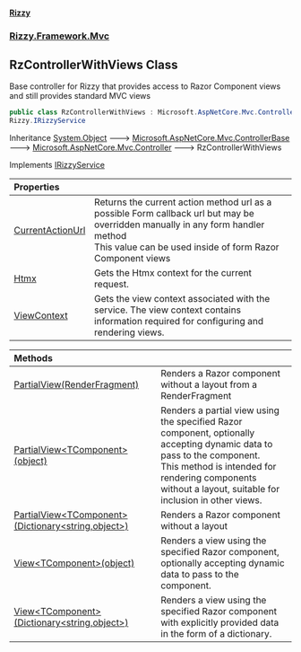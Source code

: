 #### [Rizzy](index 'index')
### [Rizzy.Framework.Mvc](Rizzy.Framework.Mvc 'Rizzy.Framework.Mvc')

## RzControllerWithViews Class

Base controller for Rizzy that provides access to Razor Component views and still provides standard MVC views

```csharp
public class RzControllerWithViews : Microsoft.AspNetCore.Mvc.Controller,
Rizzy.IRizzyService
```

Inheritance [System.Object](https://docs.microsoft.com/en-us/dotnet/api/System.Object 'System.Object') &#129106; [Microsoft.AspNetCore.Mvc.ControllerBase](https://docs.microsoft.com/en-us/dotnet/api/Microsoft.AspNetCore.Mvc.ControllerBase 'Microsoft.AspNetCore.Mvc.ControllerBase') &#129106; [Microsoft.AspNetCore.Mvc.Controller](https://docs.microsoft.com/en-us/dotnet/api/Microsoft.AspNetCore.Mvc.Controller 'Microsoft.AspNetCore.Mvc.Controller') &#129106; RzControllerWithViews

Implements [IRizzyService](Rizzy.IRizzyService 'Rizzy.IRizzyService')

| Properties | |
| :--- | :--- |
| [CurrentActionUrl](Rizzy.Framework.Mvc.RzControllerWithViews.CurrentActionUrl 'Rizzy.Framework.Mvc.RzControllerWithViews.CurrentActionUrl') | Returns the current action method url as a possible Form callback url but may be overridden manually in any form handler method<br/>This value can be used inside of form Razor Component views |
| [Htmx](Rizzy.Framework.Mvc.RzControllerWithViews.Htmx 'Rizzy.Framework.Mvc.RzControllerWithViews.Htmx') | Gets the Htmx context for the current request. |
| [ViewContext](Rizzy.Framework.Mvc.RzControllerWithViews.ViewContext 'Rizzy.Framework.Mvc.RzControllerWithViews.ViewContext') | Gets the view context associated with the service. The view context contains information required for configuring and rendering views. |

| Methods | |
| :--- | :--- |
| [PartialView(RenderFragment)](Rizzy.Framework.Mvc.RzControllerWithViews.PartialView(Microsoft.AspNetCore.Components.RenderFragment) 'Rizzy.Framework.Mvc.RzControllerWithViews.PartialView(Microsoft.AspNetCore.Components.RenderFragment)') | Renders a Razor component without a layout from a RenderFragment |
| [PartialView&lt;TComponent&gt;(object)](Rizzy.Framework.Mvc.RzControllerWithViews.PartialView_TComponent_(object) 'Rizzy.Framework.Mvc.RzControllerWithViews.PartialView<TComponent>(object)') | Renders a partial view using the specified Razor component, optionally accepting dynamic data to pass to the component.<br/>This method is intended for rendering components without a layout, suitable for inclusion in other views. |
| [PartialView&lt;TComponent&gt;(Dictionary&lt;string,object&gt;)](Rizzy.Framework.Mvc.RzControllerWithViews.PartialView_TComponent_(System.Collections.Generic.Dictionary_string,object_) 'Rizzy.Framework.Mvc.RzControllerWithViews.PartialView<TComponent>(System.Collections.Generic.Dictionary<string,object>)') | Renders a Razor component without a layout |
| [View&lt;TComponent&gt;(object)](Rizzy.Framework.Mvc.RzControllerWithViews.View_TComponent_(object) 'Rizzy.Framework.Mvc.RzControllerWithViews.View<TComponent>(object)') | Renders a view using the specified Razor component, optionally accepting dynamic data to pass to the component. |
| [View&lt;TComponent&gt;(Dictionary&lt;string,object&gt;)](Rizzy.Framework.Mvc.RzControllerWithViews.View_TComponent_(System.Collections.Generic.Dictionary_string,object_) 'Rizzy.Framework.Mvc.RzControllerWithViews.View<TComponent>(System.Collections.Generic.Dictionary<string,object>)') | Renders a view using the specified Razor component with explicitly provided data in the form of a dictionary. |
